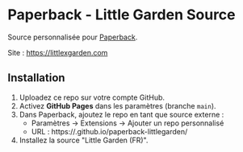 # Paperback - Little Garden Source

Source personnalisée pour [Paperback](https://paperback.moe).

Site : https://littlexgarden.com

## Installation

1. Uploadez ce repo sur votre compte GitHub.
2. Activez **GitHub Pages** dans les paramètres (branche `main`).
3. Dans Paperback, ajoutez le repo en tant que source externe :
   - Paramètres → Extensions → Ajouter un repo personnalisé
   - URL : https://<ton-pseudo>.github.io/paperback-littlegarden/
4. Installez la source "Little Garden (FR)".
